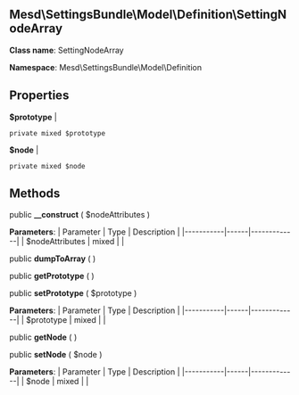 Mesd\SettingsBundle\Model\Definition\SettingNodeArray
---------------

    

    


**Class name**: SettingNodeArray

**Namespace**: Mesd\SettingsBundle\Model\Definition









Properties
----------


**$prototype**  |  



    private mixed $prototype






**$node**  |  



    private mixed $node






Methods
-------


public **__construct** ( $nodeAttributes )











**Parameters**:
| Parameter | Type | Description |
|-----------|------|-------------|
| $nodeAttributes | mixed |  |


public **dumpToArray** (  )












public **getPrototype** (  )












public **setPrototype** ( $prototype )











**Parameters**:
| Parameter | Type | Description |
|-----------|------|-------------|
| $prototype | mixed |  |


public **getNode** (  )












public **setNode** ( $node )











**Parameters**:
| Parameter | Type | Description |
|-----------|------|-------------|
| $node | mixed |  |

